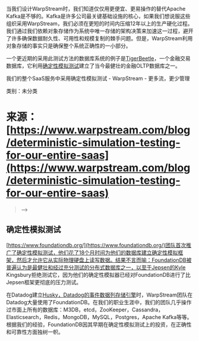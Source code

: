 当我们设计WarpStream时，我们知道仅仅用更便宜、更易操作的替代Apache Kafka是不够的。Kafka是许多公司最关键基础设施的核心，如果我们想说服这些组织采用WarpStream，我们必须在更短的时间内压缩12年以上的生产硬化过程。我们通过我们依赖对象存储作为系统中唯一存储的架构决策来加速这一过程，避开了许多确保数据耐久性、可用性和规模复制的棘手问题。但是，WarpStream利用对象存储的事实只是确保整个系统正确性的一小部分。

一个更近期的采用此测试方法的数据库系统的例子是[TigerBeetle](https://tigerbeetle.com/)，一个金融交易数据库，它利用[确定性模拟测试](https://www.youtube.com/watch?v=sC1B3d9C_sI)建立了当今最健壮的金融OLTP数据库之一。

我们的整个SaaS服务中采用确定性模拟测试 - WarpStream - 更多流，更少管理

类别：未分类

# 来源：[https://www.warpstream.com/blog/deterministic-simulation-testing-for-our-entire-saas](https://www.warpstream.com/blog/deterministic-simulation-testing-for-our-entire-saas)

> -->

## 确定性模拟测试

[https://www.foundationdb.org/](https://www.foundationdb.org/)团队首次推广了确定性模拟测试，他们花了18个月时间为他们的数据库建立确定性模拟框架，然后才允许它从实际物理硬盘上读写数据。结果不言而喻：FoundationDB被普遍认为是最健壮和经过充分测试的分布式数据库之一，以至于Jepsen的Kyle Kingsbury拒绝测试它，因为他们的确定性模拟器已经对FoundationDB进行了比Jepsen框架更彻底的压力测试。

在Datadog建立[Husky，Datadog的事件数据列存储引擎](https://www.datadoghq.com/blog/engineering/introducing-husky/)时，WarpStream团队在Datadog大量使用了FoundationDB。在我们的职业生涯中，我们的团队几乎操作过市面上所有的数据库：M3DB，etcd，ZooKeeper，Cassandra，Elasticsearch，Redis，MongoDB，MySQL，Postgres，Apache Kafka等等。根据我们的经验，FoundationDB因其早期在确定性模拟测试上的投资，在正确性和可靠性方面独树一帜。

<!--yml

日期：2024-05-27 14:52:14

## 对立

当我们第一次听说 [Antithesis](https://antithesis.com/) 时，我们几乎无法控制兴奋。Antithesis 为测试分布式系统创建了圣杯：一款定制的超级监控程序，确定性地模拟了整套 Docker 容器，并注入故障，*由 FoundationDB 的创始人打造*。对于一群经验丰富的分布式系统工程师来说，看到 Antithesis 的实际效果就像是一群穴居人偶然发现了后工业革命社会一样。随着我们与 Antithesis 团队的交流加深，一个想法开始清晰起来：我们可以使用 Antithesis 不仅确定性地模拟 WarpStream，还可以模拟我们整个的 SaaS！

WarpStream 与大多数传统数据库产品不同。它从一开始就设计了真正的数据平面 / 控制平面分离。WarpStream 有两个主要组件：首先是代理（数据平面），它们充当“厚代理”，向客户端公开 Kafka 协议。代理还负责与对象存储的所有通信，增加批处理和缓存以提高性能并降低成本。

‍

第二个是 WarpStream 控制平面，它有两个主要组件：

1.  跟踪集群元数据并执行远程一致性的元数据存储。

1.  我们的 SaaS 软件管理不同租户的元数据存储、API 密钥、用户、帐户等。

元数据存储仅有两个依赖项：

1.  任何云 KV 存储

1.  对象存储

这款 SaaS 软件增加了一个额外的依赖项：传统的 SQL 数据库，用于管理用户、组织、API 密钥等。看到 WarpStream 的最小依赖项，我们想，为什么不测试其整个客户体验，从初始注册到运行 Kafka 工作负载呢？

我们创建了一个包含以下组件的 docker-compose 文件：

1.  Several WarpStream 代理

1.  Several WarpStream 控制平面节点

1.  Several Apache Kafka 客户端

1.  一个 KV 存储

1.  Postgres

1.  一个对象存储 ([localstack](https://docs.localstack.cloud/user-guide/aws/s3/))

在 Antithesis 团队的帮助下，我们编写了一个测试工作负载，启动了所有这些服务，注册了一个 WarpStream 帐户，创建了一个虚拟集群，然后开始生产和消费数据。工作负载被精心设计，以便我们可以断言 WarpStream 在任何时候都必须维护的各种重要属性。

测试工作负载由多个生产者组成，每个生产者分配一个唯一的 ID，并将记录写入一小组主题。这些生产者同步写入一些包含生产者 ID、计数器（该生产者的单调序列号）和其他一些属性的小型 JSON 记录。我们重复了记录的关键、值和标头的组件，以确保我们不会意外地对其进行重排。工作负载的消费端轮询所有主题和所有分区，并断言：

1.  记录被消费的主题和分区与记录被生产的主题和分区相匹配。

1.  每个分区中每条记录的偏移量都是单调递增的。

1.  每个生产者的序列号是单调递增的，即如果我们按<Topic，Partition，ProducerID>对记录进行分组，记录中编码的序列号是单调递增的。

消费者会将每个轮询迭代的所有记录存储起来，并可以断言在前一个轮询中的偏移X处的记录仍然存在于将来的轮询中。这确保了WarpStream不会丢失或重新排序数据，例如后台压实运行以重新组织集群数据以实现更高效的访问。

这些断言解决了在之前的Apache Kafka和其他兼容Kafka系统的Jepsen测试中发现的许多错误类别。例如，先前的Jepsen测试曾捕捉到以下类似的错误：

1.  之前已确认的写入丢失。如果一个写入已经确认但未来在该主题分区的输出中未出现，上述第1或第3断言将触发。

1.  违反生产者幂等性（即在生产者本身没有崩溃或重启的情况下生成重复记录）。Antithesis通过在生产者客户端和代理之间或代理和控制平面之间中断网络来测试我们的幂等性生产者实现，导致Kafka客户端内部进行重试。重复的情况将导致来自生产者的序列号保持不变或减少，从而触发上述第3断言。

1.  记录出现在与它们最初写入的不同主题分区中。这是通过上述第1或第3断言来解决的。

## 这有什么大不了的？

到了这一点，您可能会有些困惑，并想知道：“这里有什么大不了的吗？这不就是一个非常复杂的集成测试吗？”是的，也不完全是。在我们开始使用Antithesis之前，WarpStream已经有了一个相当强大的一套压力测试，我们称之为“正确性测试”。

这些测试基本上做了我们刚才描述的所有事情，但是在常规的CI环境中。我们的正确性测试甚至使用我们编写的自定义混沌注入库在整个WarpStream堆栈中注入故障。这些测试非常强大，已经捕捉到了*很多*错误。我们甚至可以说，深入投资这些正确性测试是我们能够高效开发WarpStream的主要原因之一。

就像我们现有的正确性测试一样，Antithesis超级管理程序自动向工作负载中注入故障、延迟、线程挂起和重启。然而，与我们的正确性测试不同，Antithesis超级管理程序*非常智能*，以智能方式对被测试系统进行模糊测试。

Antithesis自动为您的软件进行仪器化，以测量代码覆盖率，并构建关于每个代码路径执行频率的统计信息。这使得Antithesis能够检测测试中的“有趣”行为（例如执行不频繁的代码路径或发出稀有日志消息）。

当Antithesis检测到有趣或罕见的行为时，它会立即快照整个系统的状态，然后探索各种不同的执行分支。这意味着Antithesis在触发WarpStream中罕见或不太可能的行为方面比我们现有的正确性测试要好得多。

另外，由于Antithesis在确定性模拟器中运行整个软件堆栈，它们实际上可以以比墙钟时间更快的速度运行模拟。与FoundationDB类似，WarpStream大量使用定时器和批处理来提高性能。每当WarpStream Goroutine执行类似于time.Sleep()的操作时，Antithesis监管程序实际上*不必等待*。此外，Antithesis监管程序*并发地*探索代码分支。所有这些都以有意义的方式累积起来，使Antithesis能够以成本效益的方式将数年的压力测试压缩到更短的时间段内。

很难过分强调这项技术对于构建分布式系统有多么具有变革性。在所有意图和目的上，它确实感觉像是从未来20年来到我们这里并给予我们他们最先进的软件测试技术。当然，它并不*真正*是魔法。Antithesis是几十位最聪明的软件工程师、统计学家和机器学习专家连续五年投入心血解决软件测试问题的结果。但对于我们这些凡人来说，它确实感觉很像魔法。

## 我们发现了一些bug。

让我们看一些Antithesis为我们生成的示例运行。

Antithesis在墙钟时间内运行了WarpStream工作负载达6个小时，期间模拟了280小时的应用时间。图表显示，Antithesis在WarpStream工作负载中大约花了160个“应用小时”才“停滞”，停止发现新的“行为”。这意味着运行超过160小时的测试收益递减，如果想要更多地测试代码库，我们应该投资于使测试本身更加复杂。这对我们是极好的反馈！

但是请思考一下：即使在注入故障、随机化线程执行、自动检测到有趣或罕见事件并有意分支以进一步调查的140小时之后，Antithesis仍在WarpStream中“发现”新的行为。我们可以雇佣100名分布式系统工程师，让他们为整整一年编写集成测试，但他们可能无法触发Antithesis在墙钟时间6小时内覆盖的所有有趣状态和行为。

仅举一个例子来说明它有多强大，我们开始使用Antithesis的第一天，它就捕获到了我们度量仪表库中的一个数据竞争，而这个问题自项目启动以来就存在了一个月之久。

我们的正确性测试在我们的常规 CI 工作流中运行了成千上万个小时，启用了 Go 竞争检测器，从未捕获过此错误。Antithesis 在执行的前 233 秒内就捕获了此错误。

仪器库中的数据竞争并不那么令人兴奋。那么，一个由网络故障和竞争条件引起的极其罕见的数据丢失错误呢？这更加令人激动！

为了减少 WarpStream 用户需要支付的 S3 PUT 数量，代理程序将来自多个不同客户端的 Kafka 生产请求在内存中缓冲约 250 毫秒，然后将数据批量合并成单个文件并刷新到对象存储中。

在某些场景下，比如写入吞吐量很高时，可能会有多个未完成的文件同时被刷新到对象存储中。一旦文件刷新成功，将刷新文件的元数据提交到控制平面可以批量处理，以减少网络开销。这是通过后台 Goroutine 实现的，定期扫描“已刷新但尚未提交”的文件列表来实现的。

在重构代理程序以添加对刷新文件到对象存储的推测重试时，我们在此路径上微妙地破坏了错误处理，以致在非常短暂的时间窗口内，未能刷新的文件被认为是成功的，并准备提交到控制平面的元数据存储。在程序顺序（即代码的线性流程，忽略并发性）中，这个后台 Goroutine 只会每五毫秒轮询一次成功的文件，而在常见情况下，两个状态转换之间的时间将少于一微秒！

这个错误是两个不太可能的事件的表现：一个文件未能刷新，以及一个特定线程交错，这在实践中应该非常罕见。尽管这些事件同时发生的可能性很小，在足够长的时间尺度上，这个错误最终会导致数据丢失。

相反，由于 Antithesis 强大的模糊器和故障注入器，这种罕见的事件组合大约每小时发生一次。我们在测试环境中运行了一个存在此错误的构建，显然没有遇到这个错误，更不用说每小时一次了，因为当后台压缩由于对象存储中缺少文件而失败时，这个错误将立即被注意到。我们已经修复了代码中的回归，使得无效的临时状态转换无法发生。

## 为什么不用 Jepsen？

现在你可能会问自己一个显而易见的问题：为什么使用 Antithesis 而不是传统的 Jepsen 测试？这是一个很好的问题，在我们开始使用 Antithesis 进行测试之前，我们也曾自问过。

我们是Jepsen的铁杆粉丝，并几乎阅读了每一篇发布的报告。然而，在与Antithesis团队交流并花费几个月时间进行集成后，我们坚信使用像Antithesis这样的工具进行确定性仿真测试是行业更为强大和可持续的前进路径。具体来说，我们认为Antithesis的方法比Jepsen更好，原因如下：

1.  Antithesis技术更加稳健，比Jepsen测试工具更有可能捕捉到错误。据我们所知，没有其他与Antithesis自定义虚拟机监控和分布式系统代码覆盖自动检测错误等功能相当的工具。是的，Jepsen框架会在运行环境中注入故障，以尝试触发错误和边缘情况行为，但与Antithesis相比，这种方法显得粗糙。

1.  Antithesis能够原生集成到我们工程师的工作习惯中。整个测试设置使用标准的docker-compose文件和Docker镜像来表达，Antithesis测试是通过Github Actions触发，这些Actions将WarpStream镜像推送到Antithesis的Docker注册表。当我们添加新功能时，所有工程师只需修改Antithesis的工作负载并启动自动化的CI作业。整个体验和工作流程直接与我们现有的代码库、CI和工作流程紧密相连。额外的好处是：我们的工程师无需学习Clojure。

1.  Antithesis测试旨在成为一个连续的过程，并配备专业服务，帮助您在产品范围扩展时增加和调整测试。这意味着我们的用户可以确信每个WarpStream发布都经过Antithesis的积极测试，而不像传统的Jepsen测试只涵盖系统在静态时间点的“快照”，并且测试持续时间有限。

1.  最后，在我们使用Antithesis测试我们整个SaaS平台的方式中，无法像使用Antithesis那样持续测试整个平台是不可行的。虽然这可能看起来有些过度，但我们认为这是一个非常重要的观点。例如，考虑到几乎每个云基础设施提供商都有一个路由或代理层，负责将客户请求路由到正确的基础设施集合，这些集合托管了客户的资源。在该路由层中的小数据竞争或缓存错误可能导致将一个客户的资源暴露给不同的客户。这些多租户SaaS层在传统的Jepsen测试中从未被测试过，但使用Antithesis却比专门排除它们更容易包含这些层。

我们与Antithesis团队的合作才刚刚开始！在接下来的几个月里，我们计划与Antithesis团队合作，扩展我们的测试范围，覆盖额外的功能，例如：

1.  我们的SaaS平台的多区域部署。

1.  [多角色代理集群](https://docs.warpstream.com/warpstream/configuration/deploy/splitting-agent-roles)。

1.  在存储和文件缓存层使用校验和来注入和检测数据损坏。

1.  还有更多！

如果你想了解更多关于WarpStream的信息，请[联系我们](https://www.warpstream.com/contact-us)，或者[加入我们的Slack！](https://console.warpstream.com/socials/slack)
